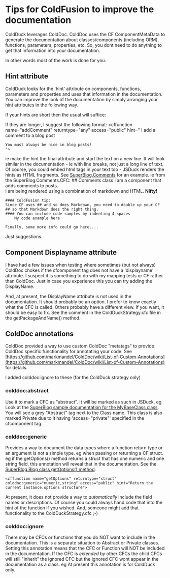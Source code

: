 # Tips for ColdFusion to improve the documentation

ColdDuck leverages ColdDoc. ColdDoc uses the CF ComponentMetaData to generate the documentation about classes/components (including ORM), functions, parameters, properties, etc. So, you dont need to do anything to get that information into your documentation. 

In other words most of the work is done for you.

## Hint attribute
ColdDuck looks for the 'hint' attribute on components, functions, parameters and properties and uses that information in the documentation. You can improve the look of the documentation by simply arranging your hint attributes in the following way.

If your hints are short then the usual will suffice:
	<cfargument name="commentText" required="yes" hint="The comment text">

If they are longer, I suggest the following format:
	<cffunction name="addComment" returntype="any" access="public" hint="
	I add a comment to a blog post
		 
	You must always be nice in blog posts!	
	">
ie make the hint the final attribute and start the text on a new line. It will look similar in the documentation - ie with line breaks, not just a long line of text. Of course, you could embed html tags in your text too - JSDuck renders the hints as HTML fragments. See [SuperBlog.Comments](../samples/superblogdocs/#!/api/SuperBlog.Comments) for an example. ie from the SuperBlog.Comments.CFC:
	## Comments class
	I am a component that adds comments to posts.<br>I am being rendered using a combination of markdown and HTML. **Nifty!**
		
	#### ColdFusion tip:
	Since CF uses ## and so does Markdown, you need to double up your CF ## so that Markdown does the right thing.
	#### You can include code samples by indenting 4 spaces
	    My code example here
	
	Finally, some more info could go here....
			
Just suggestions.

## Component Displayname attribute
I have had a few issues when testing where sometimes (but not always) ColdDoc chokes if the cfcomponent tag does not have a 'displayname' attribute. I suspect it is something to do with my mapping tests or CF rather than ColdDoc. Just in case you experience this you can try adding the DisplayName.

And, at present, the DisplayName attribute is not used in the documentation. It should probably be an option. I prefer to know exactly what the CFC is called. Others probably have a different view. If you want, it should be easy to fix. See the comment in the ColdDuckStrategy.cfc file in the getPackageAndName() method. 
 
## ColdDoc annotations
ColdDoc provided a way to use custom ColdDoc "metatags" to provide ColdDoc specific functionality for annotating your code. See [https://github.com/markmandel/ColdDoc/wiki/List-of-Custom-Annotations](https://github.com/markmandel/ColdDoc/wiki/List-of-Custom-Annotations) for details.

I added colddoc:ignore to these (for the ColdDuck strategy only) 

### colddoc:abstract
Use it to mark a CFC as "abstract". It will be marked as such in JSDuck.
eg
	<cfcomponent displayname="MyBaseClass" colddoc:abstract="true" access="private" hint="I am the base class.">
Look at the [SuperBlog sample documentation for the MyBaseClass class](../samples/superblogdocs/#!/api/SuperBlog.MyBaseClass). You will see a grey "Abstract" tag next to the Class name. This class is also marked Private due to it having 'access="private"' specified in the cfcomponent tag.
### colddoc:generic
Provides a way to document the data types where a function return type or an argument is not a simple type. eg when passing or returning a CF struct.
eg if the getOptions() method returns a struct that has one numeric and one string field, this annotation will reveal that in the documentation. See the [SuperBlog.Blog class getOptions() method](../samples/superblogdocs/#!/api/SuperBlog.Blog-method-getOptions).

	<cffunction name="getOptions" returntype="struct" colddoc:generic="numeric,string" access="public" hint="Return the current instance.options structure">
At present, it does not provide a way to *automatically* include the field names or descriptions. Of course you could always hand code that into the hint of the function if you wished. And, someone might add that functionality to the ColdDuckStrategy.cfc ;-)
### colddoc:ignore
There may be CFCs or functions that you do NOT want to include in the documentation. This is a separate situation to Abstract or Private classes. Setting this annotation means that the CFC or Function will NOT be included in the documentation. If the CFC is *extended* by other CFCs the child CFCs will still "inherit" the ignored CFC but the ignored CFC wont appear in the documentation as a class.
eg
	<cfcomponent displayname="Secret" extends="MyBaseClass" colddoc:ignore hint="My secret CFC">
At present this annotation is for ColdDuck only.
 